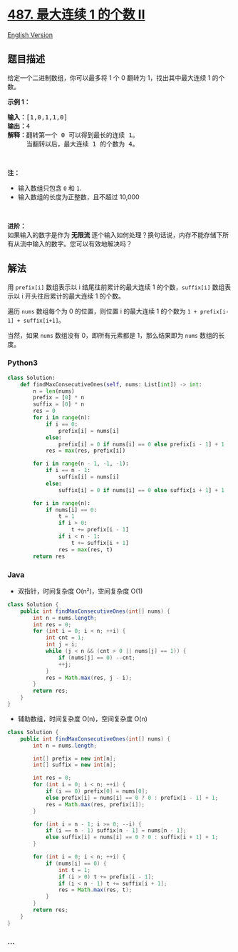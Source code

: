 # [487. 最大连续 1 的个数 II](https://leetcode-cn.com/problems/max-consecutive-ones-ii)

[English Version](/solution/0400-0499/0487.Max%20Consecutive%20Ones%20II/README_EN.md)

## 题目描述

<!-- 这里写题目描述 -->

<p>给定一个二进制数组，你可以最多将&nbsp;1 个 0 翻转为 1，找出其中最大连续 1 的个数。</p>

<p><strong>示例 1：</strong></p>

<pre><strong>输入：</strong>[1,0,1,1,0]
<strong>输出：</strong>4
<strong>解释：</strong>翻转第一个 0 可以得到最长的连续 1。
&nbsp;    当翻转以后，最大连续 1 的个数为 4。
</pre>

<p>&nbsp;</p>

<p><strong>注：</strong></p>

<ul>
	<li>输入数组只包含&nbsp;<code>0</code> 和&nbsp;<code>1</code>.</li>
	<li>输入数组的长度为正整数，且不超过 10,000</li>
</ul>

<p>&nbsp;</p>

<p><strong>进阶：</strong><br>
如果输入的数字是作为<strong> 无限流 </strong>逐个输入如何处理？换句话说，内存不能存储下所有从流中输入的数字。您可以有效地解决吗？</p>

## 解法

<!-- 这里可写通用的实现逻辑 -->

用 `prefix[i]` 数组表示以 i 结尾往前累计的最大连续 1 的个数，`suffix[i]` 数组表示以 i 开头往后累计的最大连续 1 的个数。

遍历 `nums` 数组每个为 0 的位置，则位置 i 的最大连续 1 的个数为 `1 + prefix[i-1] + suffix[i+1]`。

当然，如果 `nums` 数组没有 0，即所有元素都是 1，那么结果即为 `nums` 数组的长度。

<!-- tabs:start -->

### **Python3**

<!-- 这里可写当前语言的特殊实现逻辑 -->

```python
class Solution:
    def findMaxConsecutiveOnes(self, nums: List[int]) -> int:
        n = len(nums)
        prefix = [0] * n
        suffix = [0] * n
        res = 0
        for i in range(n):
            if i == 0:
                prefix[i] = nums[i]
            else:
                prefix[i] = 0 if nums[i] == 0 else prefix[i - 1] + 1
            res = max(res, prefix[i])

        for i in range(n - 1, -1, -1):
            if i == n - 1:
                suffix[i] = nums[i]
            else:
                suffix[i] = 0 if nums[i] == 0 else suffix[i + 1] + 1

        for i in range(n):
            if nums[i] == 0:
                t = 1
                if i > 0:
                    t += prefix[i - 1]
                if i < n - 1:
                    t += suffix[i + 1]
                res = max(res, t)
        return res
```

### **Java**

<!-- 这里可写当前语言的特殊实现逻辑 -->

-   双指针，时间复杂度 O(n²)，空间复杂度 O(1)

```java
class Solution {
    public int findMaxConsecutiveOnes(int[] nums) {
        int n = nums.length;
        int res = 0;
        for (int i = 0; i < n; ++i) {
            int cnt = 1;
            int j = i;
            while (j < n && (cnt > 0 || nums[j] == 1)) {
                if (nums[j] == 0) --cnt;
                ++j;
            }
            res = Math.max(res, j - i);
        }
        return res;
    }
}
```

-   辅助数组，时间复杂度 O(n)，空间复杂度 O(n)

```java
class Solution {
    public int findMaxConsecutiveOnes(int[] nums) {
        int n = nums.length;

        int[] prefix = new int[n];
        int[] suffix = new int[n];

        int res = 0;
        for (int i = 0; i < n; ++i) {
            if (i == 0) prefix[0] = nums[0];
            else prefix[i] = nums[i] == 0 ? 0 : prefix[i - 1] + 1;
            res = Math.max(res, prefix[i]);
        }

        for (int i = n - 1; i >= 0; --i) {
            if (i == n - 1) suffix[n - 1] = nums[n - 1];
            else suffix[i] = nums[i] == 0 ? 0 : suffix[i + 1] + 1;
        }

        for (int i = 0; i < n; ++i) {
            if (nums[i] == 0) {
                int t = 1;
                if (i > 0) t += prefix[i - 1];
                if (i < n - 1) t += suffix[i + 1];
                res = Math.max(res, t);
            }
        }
        return res;
    }
}
```

### **...**

```

```

<!-- tabs:end -->
